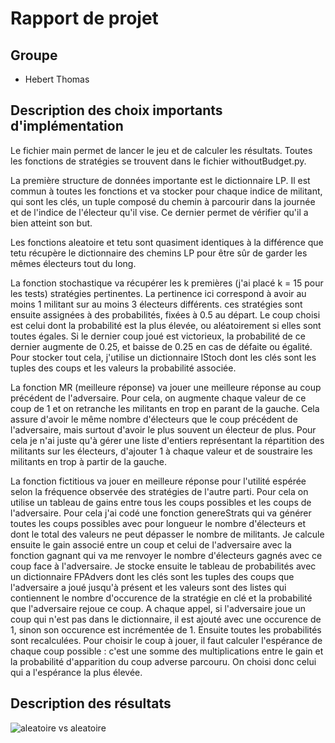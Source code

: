 # Rapport de projet

## Groupe
* Hebert Thomas


## Description des choix importants d'implémentation

Le fichier main permet de lancer le jeu et de calculer les résultats. Toutes les fonctions de stratégies se trouvent dans le fichier withoutBudget.py.

La première structure de données importante est le dictionnaire LP. Il est commun à toutes les fonctions et va stocker pour chaque indice de militant, qui sont les clés, un tuple composé du chemin à parcourir dans la journée et de l'indice de l'électeur qu'il vise. Ce dernier permet de vérifier qu'il a bien atteint son but.

Les fonctions aleatoire et tetu sont quasiment identiques à la différence que tetu récupère le dictionnaire des chemins LP pour être sûr de garder les mêmes électeurs tout du long.

La fonction stochastique va récupérer les k premières (j'ai placé k = 15 pour les tests) stratégies pertinentes. La pertinence ici correspond à avoir au moins 1 militant sur au moins 3 électeurs différents. ces stratégies sont ensuite assignées à des probabilités, fixées à 0.5 au départ. Le coup choisi est celui dont la probabilité est la plus élevée, ou aléatoirement si elles sont toutes égales. Si le dernier coup joué est victorieux, la probabilité de ce dernier augmente de 0.25, et baisse de 0.25 en cas de défaite ou égalité. Pour stocker tout cela, j'utilise un dictionnaire lStoch dont les clés sont les tuples des coups et les valeurs la probabilité associée.

La fonction MR (meilleure réponse) va jouer une meilleure réponse au coup précédent de l'adversaire. Pour cela, on augmente chaque valeur de ce coup de 1 et on retranche les militants en trop en parant de la gauche. Cela assure d'avoir le même nombre d'électeurs que le coup précédent de l'adversaire, mais surtout d'avoir le plus souvent un électeur de plus. Pour cela je n'ai juste qu'à gérer une liste d'entiers représentant la répartition des militants sur les électeurs, d'ajouter 1 à chaque valeur et de soustraire les militants en trop à partir de la gauche.

La fonction fictitious va jouer en meilleure réponse pour l'utilité espérée selon la fréquence observée des stratégies de l'autre parti. Pour cela on utilise un tableau de gains entre tous les coups possibles et les coups de l'adversaire. Pour cela j'ai codé une fonction genereStrats qui va générer toutes les coups possibles avec pour longueur le nombre d'électeurs et dont le total des valeurs ne peut dépasser le nombre de militants. Je calcule ensuite le gain associé entre un coup et celui de l'adversaire avec la fonction gagnant qui va me renvoyer le nombre d'électeurs gagnés avec ce coup face à l'adversaire. Je stocke ensuite le tableau de probabilités avec un dictionnaire FPAdvers dont les clés sont les tuples des coups que l'adversaire a joué jusqu'à présent et les valeurs sont des listes qui contiennent le nombre d'occurence de la stratégie en clé et la probabilité que l'adversaire rejoue ce coup. A chaque appel, si l'adversaire joue un coup qui n'est pas dans le dictionnaire, il est ajouté avec une occurence de 1, sinon son occurence est incrémentée de 1. Ensuite toutes les probabilités sont recalculées. Pour choisir le coup à jouer, il faut calculer l'espérance de chaque coup possible : c'est une somme des multiplications entre le gain et la probabilité d'apparition du coup adverse parcouru. On choisi donc celui qui a l'espérance la plus élevée.

## Description des résultats

![aleatoire vs aleatoire](/resultats/120659.jpg "Aléatoire VS aléatoire")
